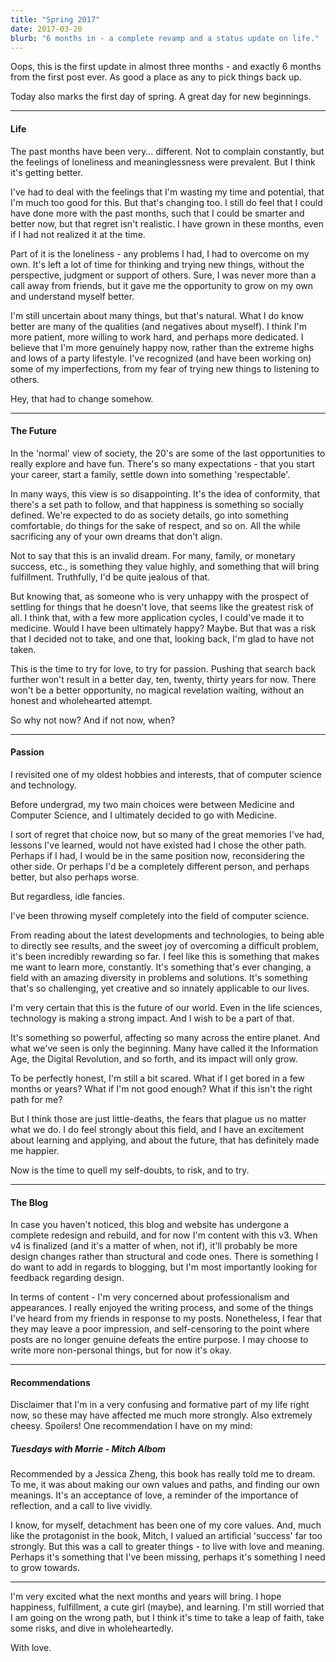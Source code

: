 ```yaml
---
title: "Spring 2017"
date: 2017-03-20
blurb: "6 months in - a complete revamp and a status update on life."
---
```


Oops, this is the first update in almost three months - and exactly 6 months from the first post ever. As good a place as any to pick things back up.

Today also marks the first day of spring. A great day for new beginnings.

---

#### Life

The past months have been very... different. Not to complain constantly, but the feelings of loneliness and meaninglessness were prevalent. But I think it's getting better.

I've had to deal with the feelings that I'm wasting my time and potential, that I'm much too good for this. But that's changing too. I still do feel that I could have done more with the past months, such that I could be smarter and better now, but that regret isn't realistic. I have grown in these months, even if I had not realized it at the time.

Part of it is the loneliness - any problems I had, I had to overcome on my own. It's left a lot of time for thinking and trying new things, without the perspective, judgment or support of others. Sure, I was never more than a call away from friends, but it gave me the opportunity to grow on my own and understand myself better. 

I'm still uncertain about many things, but that's natural. What I do know better are many of the qualities (and negatives about myself). I think I'm more patient, more willing to work hard, and perhaps more dedicated. I believe that I'm more genuinely happy now, rather than the extreme highs and lows of a party lifestyle. I've recognized (and have been working on) some of my imperfections, from my fear of trying new things to listening to others.

Hey, that had to change somehow.

---

#### The Future

In the 'normal' view of society, the 20's are some of the last opportunities to really explore and have fun. There's so many expectations - that you start your career, start a family, settle down into something 'respectable'. 

In many ways, this view is so disappointing. It's the idea of conformity, that there's a set path to follow, and that happiness is something so socially defined. We're expected to do as society details, go into something comfortable, do things for the sake of respect, and so on. All the while sacrificing any of your own dreams that don't align.

Not to say that this is an invalid dream. For many, family, or monetary success, etc., is something they value highly, and something that will bring fulfillment. Truthfully, I'd be quite jealous of that.

But knowing that, as someone who is very unhappy with the prospect of settling for things that he doesn't love, that seems like the greatest risk of all. I think that, with a few more application cycles, I could've made it to medicine. Would I have been ultimately happy? Maybe. But that was a risk that I decided not to take, and one that, looking back, I'm glad to have not taken.

This is the time to try for love, to try for passion. Pushing that search back further won't result in a better day, ten, twenty, thirty years for now. There won't be a better opportunity, no magical revelation waiting, without an honest and wholehearted attempt.

So why not now? And if not now, when?

---

#### Passion

I revisited one of my oldest hobbies and interests, that of computer science and technology.

Before undergrad, my two main choices were between Medicine and Computer Science, and I ultimately decided to go with Medicine. 

I sort of regret that choice now, but so many of the great memories I've had, lessons I've learned, would not have existed had I chose the other path. Perhaps if I had, I would be in the same position now, reconsidering the other side. Or perhaps I'd be a completely different person, and perhaps better, but also perhaps worse.

But regardless, idle fancies.

I've been throwing myself completely into the field of computer science.

From reading about the latest developments and technologies, to being able to directly see results, and the sweet joy of overcoming a difficult problem, it's been incredibly rewarding so far. I feel like this is something that makes me want to learn more, constantly. It's something that's ever changing, a field with an amazing diversity in problems and solutions. It's something that's so challenging, yet creative and so innately applicable to our lives.

I'm very certain that this is the future of our world. Even in the life sciences, technology is making a strong impact. And I wish to be a part of that.

It's something so powerful, affecting so many across the entire planet. And what we've seen is only the beginning. Many have called it the Information Age, the Digital Revolution, and so forth, and its impact will only grow.

To be perfectly honest, I'm still a bit scared. What if I get bored in a few months or years? What if I'm not good enough? What if this isn't the right path for me?

But I think those are just little-deaths, the fears that plague us no matter what we do. I do feel strongly about this field, and I have an excitement about learning and applying, and about the future, that has definitely made me happier.

Now is the time to quell my self-doubts, to risk, and to try.

---

#### The Blog

In case you haven't noticed, this blog and website has undergone a complete redesign and rebuild, and for now I'm content with this v3. When v4 is finalized (and it's a matter of when, not if), it'll probably be more design changes rather than structural and code ones. There is something I do want to add in regards to blogging, but I'm most importantly looking for feedback regarding design.

In terms of content - I'm very concerned about professionalism and appearances. I really enjoyed the writing process, and some of the things I've heard from my friends in response to my posts. Nonetheless, I fear that they may leave a poor impression, and self-censoring to the point where posts are no longer genuine defeats the entire purpose. I may choose to write more non-personal things, but for now it's okay.

---

#### Recommendations

Disclaimer that I'm in a very confusing and formative part of my life right now, so these may have affected me much more strongly. Also extremely cheesy. Spoilers! One recommendation I have on my mind:

##### Tuesdays with Morrie - *Mitch Albom*

Recommended by a Jessica Zheng, this book has really told me to dream. To me, it was about making our own values and paths, and finding our own meanings. It's an acceptance of love, a reminder of the importance of reflection, and a call to live vividly. 

I know, for myself, detachment has been one of my core values. And, much like the protagonist in the book, Mitch, I valued an artificial 'success' far too strongly. But this was a call to greater things - to live with love and meaning. Perhaps it's something that I've been missing, perhaps it's something I need to grow towards.

---

I'm very excited what the next months and years will bring. I hope happiness, fulfillment, a cute girl (maybe), and learning. I'm still worried that I am going on the wrong path, but I think it's time to take a leap of faith, take some risks, and dive in wholeheartedly.

With love.